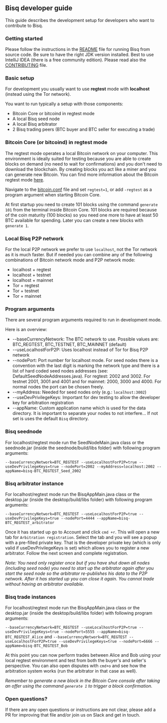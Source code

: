 ## Bisq developer guide

This guide describes the development setup for developers who want to contribute to Bisq.

### Getting started

Please follow the instructions in the [README](https://github.com/bisq-network/bisq/tree/master/README.md) file for running Bisq from source code. Be sure to have the right JDK version installed. Best to use IntelliJ IDEA (there is a free community edition). Please read also the [CONTRIBUTING](https://github.com/bisq-network/bisq/tree/master/doc/CONTRIBUTING.md) file.

### Basic setup

For development you usually want to use **regtest** mode with **localhost** (instead using the Tor network). 

You want to run typically a setup with those components:
- Bitcoin Core or bitcoind in regtest mode
- A local Bisq seed node
- A local Bisq arbitrator
- 2 Bisq trading peers (BTC buyer and BTC seller for executing a trade)

### Bitcoin Core (or bitcoind) in regtest mode

The regtest mode operates a local Bitcoin network on your computer. This environment is ideally suited for testing because you are able to create blocks on demand (no need to wait for confirmations) and you don't need to download the blockchain. By creating blocks you act like a miner and you can generate new Bitcoin.
You can find more information about the Bitcoin regtest mode [here](https://bitcoin.org/en/developer-examples#regtest-mode).

Navigate to the [bitcoin.conf](https://en.bitcoin.it/wiki/Running_Bitcoin#Bitcoin.conf_Configuration_File) file and set `regtest=1`, or add `-regtest` as a program argument when starting Bitcoin Core.

At first startup you need to create 101 blocks using the command `generate 101` from the terminal inside Bitcoin Core. 101 blocks are required because of the coin maturity (100 blocks) so you need one more to have at least 50 BTC available for spending.
Later you can create a new blocks with `generate 1`.


### Local Bisq P2P network

For the local P2P network we prefer to use `localhost`, not the Tor network as it is much faster. But if needed you can combine any of the following combinations of Bitcoin network mode and P2P network mode:
- localhost + regtest
- localhost + testnet
- localhost + mainnet
- Tor + regtest
- Tor + testnet
- Tor + mainnet

### Program arguments

There are several program arguments required to run in development mode. 

Here is an overview:

- --baseCurrencyNetwork: The BTC network to use. Possible values are: BTC_REGTEST, BTC_TESTNET, BTC_MAINNET (default)
- --useLocalhostForP2P: Uses localhost instead of Tor for Bisq P2P network
- --nodePort: Port number for localhost mode. For seed nodes there is a convention with the last digit is marking the network type and there is a list of hard coded seed nodes addresses (see: DefaultSeedNodeAddresses.java). For regtest: 2002 and 3002. For testnet 2001, 3001 and 4001 and for mainnet:  2000, 3000 and 4000. For normal nodes the port can be chosen freely.
- --myAddress: Needed for seed nodes only (e.g.: `localhost:3002`) 
- --useDevPrivilegeKeys: Important for dev testing to allow the developer key for arbitration registration
- --appName: Custom application name which is used for the data directory. It is important to separate your nodes to not interfere... If not set is uses the default `Bisq` directory.

### Bisq seednode

For localhost/regtest mode run the SeedNodeMain.java class or the seednode.jar (inside the seednode/build/libs folder) with following program arguments:

`--baseCurrencyNetwork=BTC_REGTEST --useLocalhostForP2P=true --useDevPrivilegeKeys=true --nodePort=2002 --myAddress=localhost:2002 --appName=bisq-BTC_REGTEST_Seed_2002`

### Bisq arbitrator instance
For localhost/regtest mode run the BisqAppMain.java class or the desktop.jar (inside the desktop/build/libs folder) with following program arguments:

`--baseCurrencyNetwork=BTC_REGTEST --useLocalhostForP2P=true --useDevPrivilegeKeys=true --nodePort=4444 --appName=bisq-BTC_REGTEST_arbitrator`

Once it has started up go to Account and click `cmd +r`. This will open a new tab for `Arbitration registration`. Select the tab and you will see a popup with a pre-filled private key. That is the developer private key (which is only valid if useDevPrivilegeKeys is set) which allows you to register a new arbitrator. Follow the next screen and complete registration.

_Note: You need only register once but if you have shut down all nodes (including seed node) you need to start up the arbitrator again after you start the seed node so the arbitrator re-publishes his data to the P2P network. After it has started up you can close it again. You cannot trade without having an arbitrator available._

### Bisq trade instances

For localhost/regtest mode run the BisqAppMain.java class or the desktop.jar (inside the desktop/build/libs folder) with following program arguments:

`--baseCurrencyNetwork=BTC_REGTEST --useLocalhostForP2P=true --useDevPrivilegeKeys=true --nodePort=5555 --appName=bisq-BTC_REGTEST_Alice`
and
`--baseCurrencyNetwork=BTC_REGTEST --useLocalhostForP2P=true --useDevPrivilegeKeys=true --nodePort=6666 --appName=bisq-BTC_REGTEST_Bob`

At this point you can now perform trades between Alice and Bob using your local regtest environment and test from both the buyer's and seller's perspective. You can also open disputes with `cmd+o` and see how the arbitration system works (run the arbitrator in that case as well).

_Remember to generate a new block in the Bitcoin Core console after taking an offer using the command `generate 1` to trigger a block confirmation._

### Open questions?
If there are any open questions or instructions are not clear, please add a PR for improving that file and/or join us on Slack and get in touch.
